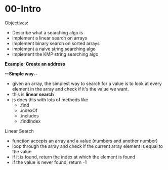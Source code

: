 # 00-Intro

Objectives: 

* Describe what a searching algo is
* implement a linear search on arrays
* implement binary search on sorted arrays
* implement a naive string searching algo 
* implement the KMP string searching algo

**Example:  Create an address**

**--Simple way--**

* given an array, the simplest way to search for a value is to look at every element in the array and check if it's the value we want. 
* this is **linear search**
* js does this with lots of methods like 
  * .find 
  * .indexOf 
  * .includes
  * .findIndex

Linear Search

* function accepts an array and a value \(numbers and another number\)
* loop through the array and check if the current array element is equal to the value 
* if it is found, return the index at which the element is found
* if the value is never found, return -1



